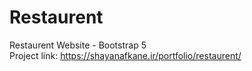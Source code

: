 # Restaurent
Restaurent Website - Bootstrap 5
<br>
Project link: https://shayanafkane.ir/portfolio/restaurent/

